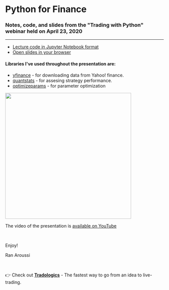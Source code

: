 # Python for Finance 

### Notes, code, and slides from the "Trading with Python" webinar held on April 23, 2020

---

- [Lecture code in Jupyter Notebook format](https://github.com/ranaroussi/python-webinar/blob/master/notebook.ipynb)
- [Open slides in your browser](https://combinatronics.com/ranaroussi/python-webinar/master/slides.html)

#### Libraries I've used throughout the presentation are:

- [yfinance](https://github.com/ranaroussi/yfinance) - for downloading data from Yahoo! finance.
- [quantstats](https://github.com/ranaroussi/quantstats) - for assesing strategy performance.
- [optimizeparams](https://github.com/ranaroussi/python-for-trading-meetup/blob/master/optimizeparams.py) - for parameter optimization

<a href="https://youtu.be/RjznGUQqXtQ"><img src="https://raw.githubusercontent.com/ranaroussi/python-for-trading-meetup/master/thumbnail.jpg" width="400"></a>

The video of the presentation is [available on YouTube](https://youtu.be/RjznGUQqXtQ)

<br>

Enjoy!

Ran Aroussi


<br>

👉 Check out <strong><a href="https://tradologics.com">Tradologics</a></strong> - The fastest way to go from an idea to live-trading.

